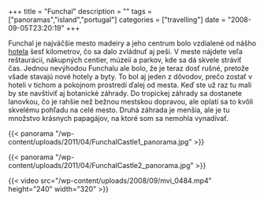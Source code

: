 +++
title = "Funchal"
description = ""
tags = ["panoramas","island","portugal"]
categories = ["travelling"]
date = "2008-09-05T23:20:19"
+++

Funchal je najväčšie mesto madeiry a jeho centrum bolo vzdialené od nášho <a title="Hotel Orca
Praia" href="http://www.ajka-andrej.com/2008/09/05/hotel-orca-praia/?lang=SK">hotela</a> šesť
kilometrov, čo sa dalo zvládnuť aj peši. V meste nájdete veľa reštaurácií, nákupných centier,
múzeií a parkov, kde sa dá skvele stráviť čas. Jednou nevýhodou Funchalu ale bolo, že je teraz dosť rušné, pretože všade stavajú nové hotely a
byty. To bol aj jeden z dôvodov, prečo zostať v hoteli v tichom a pokojnom prostredí ďalej od
mesta. Keď ste už raz tu mali by ste navštíviť aj botanické záhrady. Do tropickej záhrady sa
dostanete lanovkou, čo je rahšie než bežnou mestskou dopravou, ale oplatí sa to kvôli skvelému
pohľadu na celé mesto. Druhá záhrada je menšia, ale je tu množstvo krásnych papagájov, na ktoré som
sa nemohla vynadívať.

{{< panorama "/wp-content/uploads/2011/04/FunchalCastle1_panorama.jpg"  >}}

{{< panorama "/wp-content/uploads/2011/04/FunchalCastle2_panorama.jpg"  >}}


{{< video src="/wp-content/uploads/2008/09/mvi_0484.mp4" height="240" width="320" >}}

